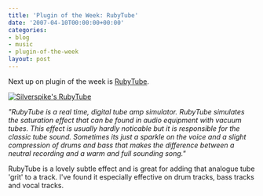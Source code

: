 ```yaml
---
title: 'Plugin of the Week: RubyTube'
date: '2007-04-10T00:00:00+00:00'
categories:
- blog
- music
- plugin-of-the-week
layout: post
---
```


Next up on plugin of the week is [RubyTube][rubytubelink].

[![Silverspike's RubyTube][rubytubeimage]][rubytubelink]

[rubytubelink]: http://www.silverspike.com/?Products:RubyTube
[rubytubeimage]: /wp-content/uploads/2007/04/rubytube.png "Silverspike's RubyTube"

*"RubyTube is a real time, digital tube amp simulator. RubyTube simulates the saturation effect that can be found in audio equipment with vacuum tubes. This effect is usually hardly noticable but it is responsible for the classic tube sound. Sometimes its just a sparkle on the voice and a slight compression of drums and bass that makes the difference between a neutral recording and a warm and full sounding song."*

RubyTube is a lovely subtle effect and is great for adding that analogue tube 'grit' to a track. I've found it especially effective on drum tracks, bass tracks and vocal tracks.




